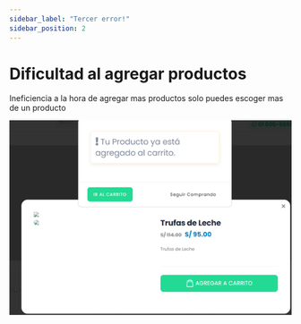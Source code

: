 ```yaml
---
sidebar_label: "Tercer error!"
sidebar_position: 2
---
```

# Dificultad al agregar productos
Ineficiencia a la hora de agregar mas productos solo puedes escoger mas de un producto

![Imagen 3](/img/Imagen3.png)
